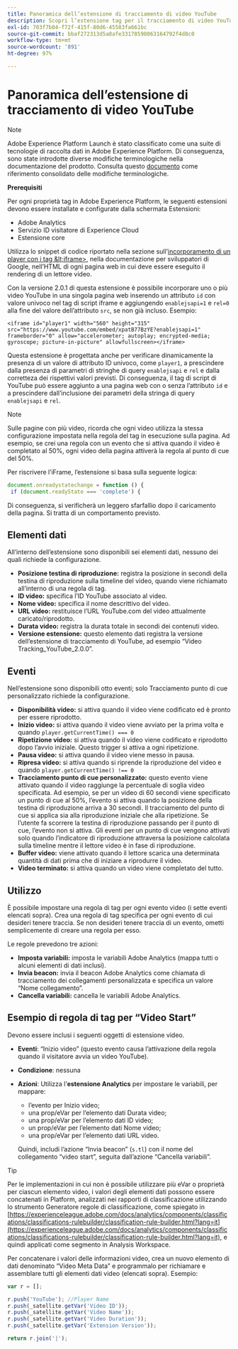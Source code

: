 ```yaml
---
title: Panoramica dell’estensione di tracciamento di video YouTube
description: Scopri l’estensione tag per il tracciamento di video YouTube in Adobe Experience Platform.
exl-id: 703f7b04-f72f-415f-80d6-45583fa661bc
source-git-commit: bbaf272313d5a8afe33178598063164792f4d8c0
workflow-type: tm+mt
source-wordcount: '891'
ht-degree: 97%

---
```


# Panoramica dell’estensione di tracciamento di video YouTube

>[!NOTE]
>
>Adobe Experience Platform Launch è stato classificato come una suite di tecnologie di raccolta dati in Adobe Experience Platform. Di conseguenza, sono state introdotte diverse modifiche terminologiche nella documentazione del prodotto. Consulta questo [documento](../../../term-updates.md) come riferimento consolidato delle modifiche terminologiche.

**Prerequisiti**

Per ogni proprietà tag in Adobe Experience Platform, le seguenti estensioni devono essere installate e configurate dalla schermata Estensioni:

* Adobe Analytics
* Servizio ID visitatore di Experience Cloud
* Estensione core

Utilizza lo snippet di codice riportato nella sezione sull’[incorporamento di un player con i tag \&lt;iframe\>](https://developers.google.com/youtube/player_parameters#Manual_IFrame_Embeds), nella documentazione per sviluppatori di Google, nell’HTML di ogni pagina web in cui deve essere eseguito il rendering di un lettore video.

Con la versione 2.0.1 di questa estensione è possibile incorporare uno o più video YouTube in una singola pagina web inserendo un attributo `id` con valore univoco nel tag di script iframe e aggiungendo `enablejsapi=1` e `rel=0` alla fine del valore dell’attributo `src`, se non già incluso. Esempio:

`<iframe id="player1" width="560" height="315" src="https://www.youtube.com/embed/xpatB77BzYE?enablejsapi=1" frameborder="0" allow="accelerometer; autoplay; encrypted-media; gyroscope; picture-in-picture" allowfullscreen></iframe>`

Questa estensione è progettata anche per verificare dinamicamente la presenza di un valore di attributo ID univoco, come `player1`, a prescindere dalla presenza di parametri di stringhe di query `enablejsapi` e `rel` e dalla corretteza dei rispettivi valori previsti. Di conseguenza, il tag di script di YouTube può essere aggiunto a una pagina web con o senza l’attributo `id` e a prescindere dall’inclusione dei parametri della stringa di query `enablejsapi` e `rel`.

>[!NOTE]
>
>Sulle pagine con più video, ricorda che ogni video utilizza la stessa configurazione impostata nella regola del tag in esecuzione sulla pagina. Ad esempio, se crei una regola con un evento che si attiva quando il video è completato al 50%, ogni video della pagina attiverà la regola al punto di cue del 50%.

Per riscrivere l’iFrame, l’estensione si basa sulla seguente logica:

```javascript
document.onreadystatechange = function () {
 if (document.readyState === 'complete') {
```

Di conseguenza, si verificherà un leggero sfarfallio dopo il caricamento della pagina. Si tratta di un comportamento previsto.

## Elementi dati

All’interno dell’estensione sono disponibili sei elementi dati, nessuno dei quali richiede la configurazione.

* **Posizione testina di riproduzione:** registra la posizione in secondi della testina di riproduzione sulla timeline del video, quando viene richiamato all’interno di una regola di tag.
* **ID video:** specifica l’ID YouTube associato al video.
* **Nome video:** specifica il nome descrittivo del video.
* **URL video:** restituisce l’URL YouTube.com del video attualmente caricato/riprodotto.
* **Durata video:** registra la durata totale in secondi dei contenuti video.
* **Versione estensione:** questo elemento dati registra la versione dell’estensione di tracciamento di YouTube, ad esempio “Video Tracking_YouTube_2.0.0”.

## Eventi

Nell’estensione sono disponibili otto eventi; solo Tracciamento punto di cue personalizzato richiede la configurazione.

* **Disponibilità video:** si attiva quando il video viene codificato ed è pronto per essere riprodotto.
* **Inizio video:** si attiva quando il video viene avviato per la prima volta e quando `player.getCurrentTime() === 0`
* **Ripetizione video:** si attiva quando il video viene codificato e riprodotto dopo l’avvio iniziale. Questo trigger si attiva a ogni ripetizione.
* **Pausa video:** si attiva quando il video viene messo in pausa.
* **Ripresa video:** si attiva quando si riprende la riproduzione del video e quando `player.getCurrentTime() !== 0`
* **Tracciamento punto di cue personalizzato:** questo evento viene attivato quando il video raggiunge la percentuale di soglia video specificata. Ad esempio, se per un video di 60 secondi viene specificato un punto di cue al 50%, l’evento si attiva quando la posizione della testina di riproduzione arriva a 30 secondi. Il tracciamento del punto di cue si applica sia alla riproduzione iniziale che alla ripetizione. Se l’utente fa scorrere la testina di riproduzione passando per il punto di cue, l’evento non si attiva. Gli eventi per un punto di cue vengono attivati solo quando l’indicatore di riproduzione attraversa la posizione calcolata sulla timeline mentre il lettore video è in fase di riproduzione.
* **Buffer video:** viene attivato quando il lettore scarica una determinata quantità di dati prima che di iniziare a riprodurre il video.
* **Video terminato:** si attiva quando un video viene completato del tutto.

## Utilizzo

È possibile impostare una regola di tag per ogni evento video (i sette eventi elencati sopra). Crea una regola di tag specifica per ogni evento di cui desideri tenere traccia. Se non desideri tenere traccia di un evento, ometti semplicemente di creare una regola per esso.

Le regole prevedono tre azioni:

* **Imposta variabili:** imposta le variabili Adobe Analytics (mappa tutti o alcuni elementi di dati inclusi).
* **Invia beacon:** invia il beacon Adobe Analytics come chiamata di tracciamento dei collegamenti personalizzata e specifica un valore “Nome collegamento”.
* **Cancella variabili:** cancella le variabili Adobe Analytics.

## Esempio di regola di tag per “Video Start”

Devono essere inclusi i seguenti oggetti di estensione video.

* **Eventi**: “Inizio video” (questo evento causa l’attivazione della regola quando il visitatore avvia un video YouTube).

* **Condizione**: nessuna

* **Azioni**: Utilizza l’**estensione Analytics** per impostare le variabili, per mappare:

   * l’evento per Inizio video;
   * una prop/eVar per l’elemento dati Durata video;
   * una prop/eVar per l’elemento dati ID video;
   * un prop/eVar per l’elemento dati Nome video;
   * una prop/eVar per l’elemento dati URL video.

   Quindi, includi l’azione “Invia beacon” (`s.tl`) con il nome del collegamento “video start”, seguita dall’azione “Cancella variabili”.

>[!TIP]
> 
>Per le implementazioni in cui non è possibile utilizzare più eVar o proprietà per ciascun elemento video, i valori degli elementi dati possono essere concatenati in Platform, analizzati nei rapporti di classificazione utilizzando lo strumento Generatore regole di classificazione, come spiegato in [https://experienceleague.adobe.com/docs/analytics/components/classifications/classifications-rulebuilder/classification-rule-builder.html?lang=it](https://experienceleague.adobe.com/docs/analytics/components/classifications/classifications-rulebuilder/classification-rule-builder.html?lang=it), e quindi applicati come segmento in Analysis Workspace.

Per concatenare i valori delle informazioni video, crea un nuovo elemento di dati denominato “Video Meta Data” e programmalo per richiamare e assemblare tutti gli elementi dati video (elencati sopra). Esempio:

```javascript
var r = [];

r.push('YouTube'); //Player Name
r.push(_satellite.getVar('Video ID'));
r.push(_satellite.getVar('Video Name'));
r.push(_satellite.getVar('Video Duration'));
r.push(_satellite.getVar('Extension Version'));

return r.join('|');
```
